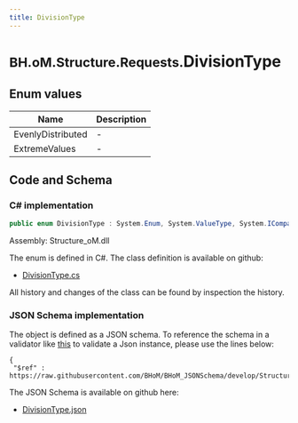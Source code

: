 ```yaml
---
title: DivisionType
---
```


# <small>BH.oM.Structure.Requests.</small>**DivisionType**



## Enum values

| Name            | Description                                                    |
|-----------------|----------------------------------------------------------------|
| EvenlyDistributed |  -  |
| ExtremeValues |  -  |


## Code and Schema

### C# implementation

``` C# title="C#"
public enum DivisionType : System.Enum, System.ValueType, System.IComparable, System.ISpanFormattable, System.IFormattable, System.IConvertible
```

Assembly: Structure_oM.dll

The enum is defined in C#. The class definition is available on github:

- [DivisionType.cs](https://github.com/BHoM/BHoM/blob/develop/Structure_oM/Requests\Enum\DivisionType.cs)

All history and changes of the class can be found by inspection the history.
### JSON Schema implementation

The object is defined as a JSON schema. To reference the schema in a validator like [this](https://www.jsonschemavalidator.net/) to validate a Json instance, please use the lines below:

``` { .json .copy .select } title="JSON Schema"
{
 "$ref" : https://raw.githubusercontent.com/BHoM/BHoM_JSONSchema/develop/Structure_oM/Requests/DivisionType.json}
```

The JSON Schema is available on github here:

- [DivisionType.json](https://github.com/BHoM/BHoM_JSONSchema/blob/develop/Structure_oM/Requests/DivisionType.json)
